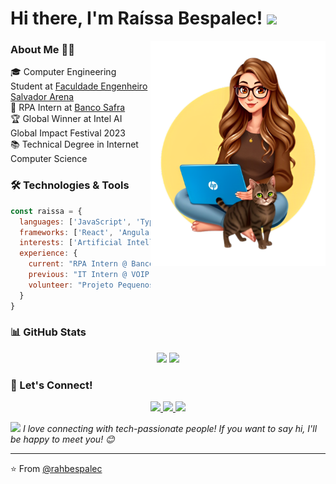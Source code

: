 # Hi there, I'm Raíssa Bespalec! <img src="https://media.giphy.com/media/mGcNjsfWAjY5AEZNw6/giphy.gif" width="50">

<div align="center">
  <img src="raisa_com_titi_menos_falso-removebg-preview (1).png" width="280" align="right">
</div>

### About Me 👩‍💻

🎓 Computer Engineering Student at <a href="https://faculdadesalvadorarena.org.br/" target="_blank">Faculdade Engenheiro Salvador Arena</a>  
💼 RPA Intern at <a href="https://www.safra.com.br/" target="_blank">Banco Safra</a>  
🏆 Global Winner at Intel AI Global Impact Festival 2023  
📚 Technical Degree in Internet Computer Science

### 🛠️ Technologies & Tools

```javascript
const raissa = {
  languages: ['JavaScript', 'TypeScript', 'Python', 'C#', 'HTML', 'CSS'],
  frameworks: ['React', 'Angular', 'Node.js'],
  interests: ['Artificial Intelligence', 'RPA', 'Web Development'],
  experience: {
    current: "RPA Intern @ Banco Safra",
    previous: "IT Intern @ VOIP Group",
    volunteer: "Projeto Pequenos Talentos"
  }
}
```

### 📊 GitHub Stats

<div align="center">
  <img height="180em" src="https://github-readme-stats.vercel.app/api?username=rahbespalec&show_icons=true&theme=dracula&include_all_commits=true&count_private=true"/>
  <img height="180em" src="https://github-readme-stats.vercel.app/api/top-langs/?username=rahbespalec&layout=compact&langs_count=7&theme=dracula"/>
</div>

### 🤝 Let's Connect!

<div align="center">
  <a href="https://www.linkedin.com/in/ra%C3%ADssa-bespalec-789a37204/" target="_blank">
    <img src="https://img.shields.io/badge/-LinkedIn-%230077B5?style=for-the-badge&logo=linkedin&logoColor=white">
  </a>
  <a href="mailto:rbdraissabdaloia@gmail.com" target="_blank">
    <img src="https://img.shields.io/badge/-Gmail-%23333?style=for-the-badge&logo=gmail&logoColor=white">
  </a>
  <a href="https://www.instagram.com/rahbespalec" target="_blank">
    <img src="https://img.shields.io/badge/-Instagram-%23E4405F?style=for-the-badge&logo=instagram&logoColor=white">
  </a>
</div>

<img src="https://media.giphy.com/media/LnQjpWaON8nhr21vNW/giphy.gif" width="60"> <em>I love connecting with tech-passionate people! If you want to say hi, I'll be happy to meet you! 😊</em>

---
⭐ From <a href="https://github.com/rahbespalec" target="_blank">@rahbespalec</a>
